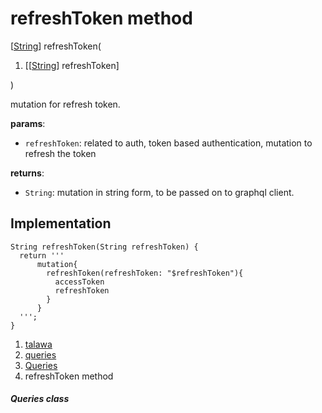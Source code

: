 
<div>

# refreshToken method

</div>


[[String](https://api.flutter.dev/flutter/dart-core/String-class.html)]
refreshToken(

1.  [[[String](https://api.flutter.dev/flutter/dart-core/String-class.html)]
    refreshToken]

)



mutation for refresh token.

**params**:

-   `refreshToken`: related to auth, token based authentication,
    mutation to refresh the token

**returns**:

-   `String`: mutation in string form, to be passed on to graphql
    client.



## Implementation

``` language-dart
String refreshToken(String refreshToken) {
  return '''
      mutation{
        refreshToken(refreshToken: "$refreshToken"){
          accessToken
          refreshToken
        }
      }
  ''';
}
```







1.  [talawa](../../index.html)
2.  [queries](../../utils_queries/)
3.  [Queries](../../utils_queries/Queries-class.html)
4.  refreshToken method

##### Queries class







